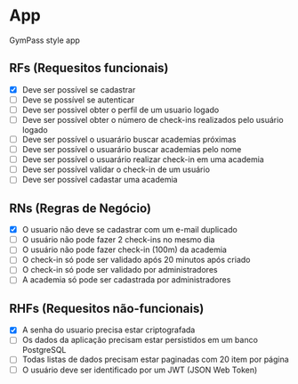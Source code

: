 # App

GymPass style app

## RFs (Requesitos funcionais)

 - [x] Deve ser possível se cadastrar
 - [ ] Deve se possível se autenticar
 - [ ] Deve ser possivel obter o perfil de um usuario logado
 - [ ] Deve ser possível obter o número de check-ins realizados pelo usuário logado
 - [ ] Deve ser possível o usuarário buscar academias próximas
 - [ ] Deve ser possível o usuarário buscar academias pelo nome
 - [ ] Deve ser possível o usuarário realizar check-in em uma academia
 - [ ] Deve ser possível validar o check-in de um usuário
 - [ ] Deve ser possível cadastar uma academia

## RNs (Regras de Negócio)

- [x] O usuario não deve se cadastrar com um e-mail duplicado
- [ ] O usuário não pode fazer 2 check-ins no mesmo dia
- [ ] O usuário não pode fazer check-in (100m) da academia
- [ ] O check-in só pode ser validado após 20 minutos após criado
- [ ] O check-in só pode ser validado por administradores
- [ ] A academia só pode ser cadastrada por administradores

## RHFs (Requesitos não-funcionais)

- [x] A senha do usuario precisa estar criptografada
- [ ] Os dados da aplicação precisam estar persistidos em um banco PostgreSQL
- [ ] Todas listas de dados precisam estar paginadas com 20 item por página
- [ ] O usuário deve ser identificado por um JWT (JSON Web Token)